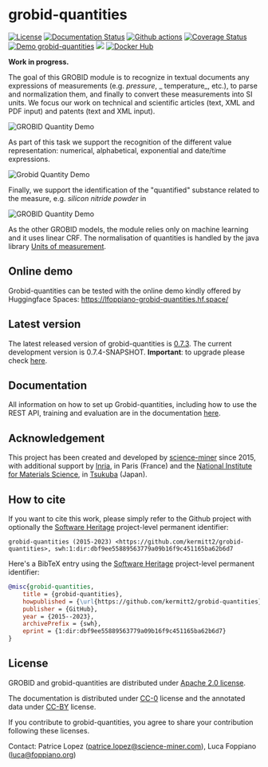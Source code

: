 # grobid-quantities

[![License](http://img.shields.io/:license-apache-blue.svg)](http://www.apache.org/licenses/LICENSE-2.0.html)
[![Documentation Status](https://readthedocs.org/projects/grobid-quantities/badge/?version=latest)](https://readthedocs.org/projects/grobid-quantities/?badge=latest)
[![Github actions](https://github.com/kermitt2/grobid-quantities/actions/workflows/ci-build.yml/badge.svg)](https://github.com/kermitt2/grobid-quantities/actions/workflows/ci-build.yml/badge.svg)
[![Coverage Status](https://coveralls.io/repos/kermitt2/grobid-quantities/badge.svg)](https://coveralls.io/r/kermitt2/grobid-quantities)
[![Demo grobid-quantities](https://img.shields.io/website-up-down-green-red/https/lfoppiano-grobid-quantities.hf.space.svg)](https://lfoppiano-grobid-quantities.hf.space)
[![](https://jitpack.io/v/kermitt2/grobid-quantities.svg)](https://jitpack.io/#kermitt2/grobid-quantities)
[![Docker Hub](https://img.shields.io/docker/pulls/lfoppiano/grobid-quantities.svg)](https://hub.docker.com/r/lfoppiano/grobid-quantities/ "Docker Pulls")

__Work in progress.__

The goal of this GROBID module is to recognize in textual documents any expressions of measurements (e.g. _pressure_, _
temperature_, etc.), to parse and normalization them, and finally to convert these measurements into SI units.
We focus our work on technical and scientific articles (text, XML and PDF input) and patents (text and XML input).

![GROBID Quantity Demo](doc/img/Screenshot2.png)

As part of this task we support the recognition of the different value representation: numerical, alphabetical,
exponential and date/time expressions.

![Grobid Quantity Demo](doc/img/Screenshot7.png)

Finally, we support the identification of the "quantified" substance related to the measure, e.g. _silicon nitride
powder_ in

![GROBID Quantity Demo](doc/img/Screenshot5.png)

As the other GROBID models, the module relies only on machine learning and it uses linear CRF.
The normalisation of quantities is handled by the java
library [Units of measurement](http://unitsofmeasurement.github.io/).

## Online demo

Grobid-quantities can be tested with the online demo kindly offered by Huggingface
Spaces: https://lfoppiano-grobid-quantities.hf.space/

## Latest version

The latest released version of grobid-quantities is [0.7.3](https://github.com/kermitt2/grobid-quantities/releases/tag/v0.7.3). The current development version is 0.7.4-SNAPSHOT.
**Important**: to upgrade please check [here](https://grobid-quantities.readthedocs.io/gettingStarted.html#upgrade).


## Documentation

All information on how to set up Grobid-quantities, including how to use the REST API, training and evaluation are in the documentation [here](http://grobid-quantities.readthedocs.io).


## Acknowledgement

This project has been created and developed by [science-miner](https://www.science-miner.com) since 2015, with
additional support by [Inria](http://www.inria.fr), in Paris (France) and the [National Institute for Materials Science](http://www.nims.go.jp),
in [Tsukuba](https://en.wikipedia.org/wiki/Tsukuba,_Ibaraki) (Japan).

## How to cite

If you want to cite this work, please simply refer to the Github project with optionally
the [Software Heritage](https://www.softwareheritage.org/) project-level permanent identifier:

```
grobid-quantities (2015-2023) <https://github.com/kermitt2/grobid-quantities>, swh:1:dir:dbf9ee55889563779a09b16f9c451165ba62b6d7
```

Here's a BibTeX entry using the [Software Heritage](https://www.softwareheritage.org/) project-level permanent
identifier:

```bibtex
@misc{grobid-quantities,
    title = {grobid-quantities},
    howpublished = {\url{https://github.com/kermitt2/grobid-quantities}},
    publisher = {GitHub},
    year = {2015--2023},
    archivePrefix = {swh},
    eprint = {1:dir:dbf9ee55889563779a09b16f9c451165ba62b6d7}
}
```

## License

GROBID and grobid-quantities are distributed under [Apache 2.0 license](http://www.apache.org/licenses/LICENSE-2.0).

The documentation is distributed under [CC-0](https://creativecommons.org/publicdomain/zero/1.0/) license and the
annotated data under [CC-BY](https://creativecommons.org/licenses/by/4.0/) license.

If you contribute to grobid-quantities, you agree to share your contribution following these licenses.

Contact: Patrice Lopez (<patrice.lopez@science-miner.com>), Luca Foppiano (<luca@foppiano.org>)

